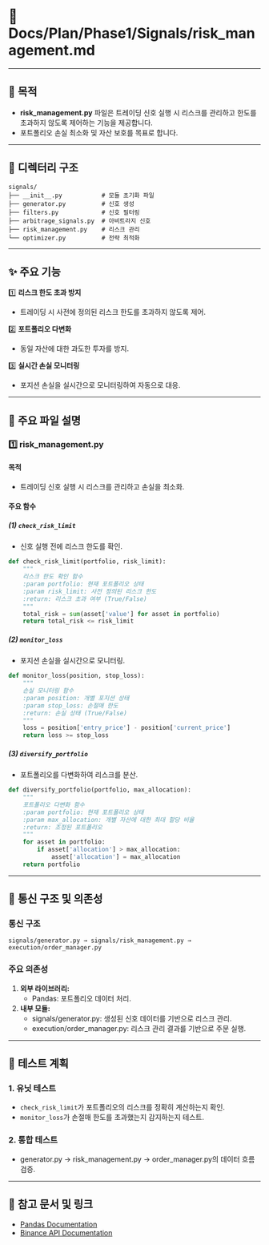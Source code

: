 # 📁 Docs/Plan/Phase1/Signals/risk_management.md

---

## 📌 목적
- **risk_management.py** 파일은 트레이딩 신호 실행 시 리스크를 관리하고 한도를 초과하지 않도록 제어하는 기능을 제공합니다.
- 포트폴리오 손실 최소화 및 자산 보호를 목표로 합니다.

---

## 📁 디렉터리 구조
```plaintext
signals/
├── __init__.py           # 모듈 초기화 파일
├── generator.py          # 신호 생성
├── filters.py            # 신호 필터링
├── arbitrage_signals.py  # 아비트라지 신호
├── risk_management.py    # 리스크 관리
└── optimizer.py          # 전략 최적화
```

---

## ✨ 주요 기능

1️⃣ **리스크 한도 초과 방지**
- 트레이딩 시 사전에 정의된 리스크 한도를 초과하지 않도록 제어.

2️⃣ **포트폴리오 다변화**
- 동일 자산에 대한 과도한 투자를 방지.

3️⃣ **실시간 손실 모니터링**
- 포지션 손실을 실시간으로 모니터링하여 자동으로 대응.

---

## 📄 주요 파일 설명

### 1️⃣ risk_management.py
#### 목적
- 트레이딩 신호 실행 시 리스크를 관리하고 손실을 최소화.

#### 주요 함수

##### (1) `check_risk_limit`
- 신호 실행 전에 리스크 한도를 확인.

```python
def check_risk_limit(portfolio, risk_limit):
    """
    리스크 한도 확인 함수
    :param portfolio: 현재 포트폴리오 상태
    :param risk_limit: 사전 정의된 리스크 한도
    :return: 리스크 초과 여부 (True/False)
    """
    total_risk = sum(asset['value'] for asset in portfolio)
    return total_risk <= risk_limit
```

##### (2) `monitor_loss`
- 포지션 손실을 실시간으로 모니터링.

```python
def monitor_loss(position, stop_loss):
    """
    손실 모니터링 함수
    :param position: 개별 포지션 상태
    :param stop_loss: 손절매 한도
    :return: 손실 상태 (True/False)
    """
    loss = position['entry_price'] - position['current_price']
    return loss >= stop_loss
```

##### (3) `diversify_portfolio`
- 포트폴리오를 다변화하여 리스크를 분산.

```python
def diversify_portfolio(portfolio, max_allocation):
    """
    포트폴리오 다변화 함수
    :param portfolio: 현재 포트폴리오 상태
    :param max_allocation: 개별 자산에 대한 최대 할당 비율
    :return: 조정된 포트폴리오
    """
    for asset in portfolio:
        if asset['allocation'] > max_allocation:
            asset['allocation'] = max_allocation
    return portfolio
```

---

## 🔗 통신 구조 및 의존성

### 통신 구조
```plaintext
signals/generator.py → signals/risk_management.py → execution/order_manager.py
```

### 주요 의존성
1. **외부 라이브러리:**
   - Pandas: 포트폴리오 데이터 처리.
2. **내부 모듈:**
   - signals/generator.py: 생성된 신호 데이터를 기반으로 리스크 관리.
   - execution/order_manager.py: 리스크 관리 결과를 기반으로 주문 실행.

---

## 📑 테스트 계획

### 1. 유닛 테스트
- `check_risk_limit`가 포트폴리오의 리스크를 정확히 계산하는지 확인.
- `monitor_loss`가 손절매 한도를 초과했는지 감지하는지 테스트.

### 2. 통합 테스트
- generator.py → risk_management.py → order_manager.py의 데이터 흐름 검증.

---

## 📘 참고 문서 및 링크
- [Pandas Documentation](https://pandas.pydata.org/docs/)
- [Binance API Documentation](https://binance-docs.github.io/apidocs/)
